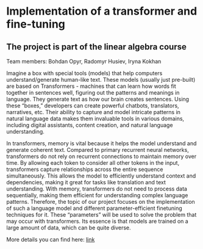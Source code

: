 # Implementation of a transformer and fine-tuning

## The project is part of the linear algebra course

Team members: Bohdan Opyr, Radomyr Husiev, Iryna Kokhan

Imagine a box with special tools (models) that help computers understand/generate human-like text. These models (usually just pre-built) are based on Transformers - machines that can learn how words fit together in sentences well, figuring out the patterns and meanings in language. They generate text as how our brain creates sentences. Using these “boxes,” developers can create powerful chatbots, translators, narratives, etc. Their ability to capture and model intricate patterns in natural language data makes them invaluable tools in various domains, including digital assistants, content creation, and natural language understanding. 

In transformers, memory is vital because it helps the model understand and generate coherent text. Compared to primary recurrent neural networks, transformers do not rely on recurrent connections to maintain memory over time. By allowing each token to consider all other tokens in the input, transformers capture relationships across the entire sequence simultaneously. This allows the model to efficiently understand context and dependencies, making it great for tasks like translation and text understanding. With memory, transformers do not need to process data sequentially, making them efficient for understanding complex language patterns. 
Therefore, the topic of our project focuses on the implementation of such a language model and different parameter-efficient finetuning techniques for it. These “parameters” will be used to solve the problem that may occur with transformers. Its essence is that models are trained on a large amount of data, which can be quite diverse. 

More details you can find here: [link](https://www.overleaf.com/read/mqrwfrtjxsxz#86a7bd)
